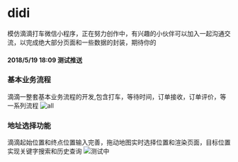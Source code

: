 # didi
模仿滴滴打车微信小程序，正在努力创作中，有兴趣的小伙伴可以加入一起沟通交流，以完成绝大部分页面和一些数据的封装，期待你的
#### 2018/5/19 18:09 测试推送
### 基本业务流程
滴滴一整套基本业务流程的开发,包含打车，等待时间，订单接收，订单评价，等一系列流程
![all](https://github.com/WsmDyj/didi/blob/master/all.gif)
### 地址选择功能
滴滴起始位置和终点位置输入完善，拖动地图实时选择位置和渲染页面，目标位置实现关键字搜索和历史查询
![测试中](https://github.com/WsmDyj/didi/blob/master/images/START-END.gif)

